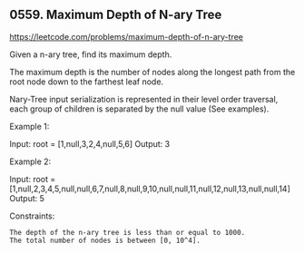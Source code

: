 ## 0559. Maximum Depth of N-ary Tree

https://leetcode.com/problems/maximum-depth-of-n-ary-tree

Given a n-ary tree, find its maximum depth.

The maximum depth is the number of nodes along the longest path from the root node down to the farthest leaf node.

Nary-Tree input serialization is represented in their level order traversal, each group of children is separated by the null value (See examples).

Example 1:

Input: root = [1,null,3,2,4,null,5,6]
Output: 3

Example 2:

Input: root = [1,null,2,3,4,5,null,null,6,7,null,8,null,9,10,null,null,11,null,12,null,13,null,null,14]
Output: 5

Constraints:

    The depth of the n-ary tree is less than or equal to 1000.
    The total number of nodes is between [0, 10^4].
